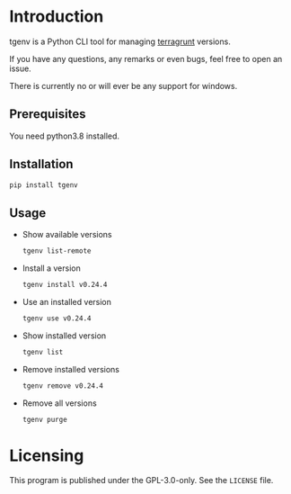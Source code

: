 # Introduction

tgenv is a Python CLI tool for managing [terragrunt](https://github.com/gruntwork-io/terragrunt/) versions.

If you have any questions, any remarks or even bugs, feel free to open an issue.

There is currently no or will ever be any support for windows.

## Prerequisites

You need python3.8 installed.

## Installation

```bash
pip install tgenv
```

## Usage

- Show available versions
    ```bash
    tgenv list-remote
    ```
- Install a version
  ```bash
  tgenv install v0.24.4
  ```
- Use an installed version
  ```bash
  tgenv use v0.24.4
  ```
- Show installed version
  ```bash
  tgenv list
  ```
- Remove installed versions
  ```bash
  tgenv remove v0.24.4
  ```
- Remove all versions
  ```bash
  tgenv purge
  ```

# Licensing
This program is published under the GPL-3.0-only. See the `LICENSE` file.
